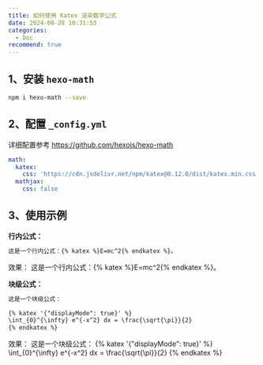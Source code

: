 ```yaml
---
title: 如何使用 Katex 渲染数学公式
date: 2024-08-28 10:31:53
categories:
  - Doc
recommend: true
---
```


## 1、安装 `hexo-math`

```bash
npm i hexo-math --save
```

## 2、配置 `_config.yml`

详细配置参考 <https://github.com/hexojs/hexo-math>

```yml
math:
  katex:
    css: 'https://cdn.jsdelivr.net/npm/katex@0.12.0/dist/katex.min.css'
  mathjax:
    css: false
```

## 3、使用示例

**行内公式：**

```md
这是一个行内公式：{% katex %}E=mc^2{% endkatex %}。
```

效果：
这是一个行内公式：{% katex %}E=mc^2{% endkatex %}。

**块级公式：**

```md
这是一个块级公式：

{% katex '{"displayMode": true}' %}
\int_{0}^{\infty} e^{-x^2} dx = \frac{\sqrt{\pi}}{2}
{% endkatex %}
```

效果：
这是一个块级公式：
{% katex '{"displayMode": true}' %}
\int_{0}^{\infty} e^{-x^2} dx = \frac{\sqrt{\pi}}{2}
{% endkatex %}